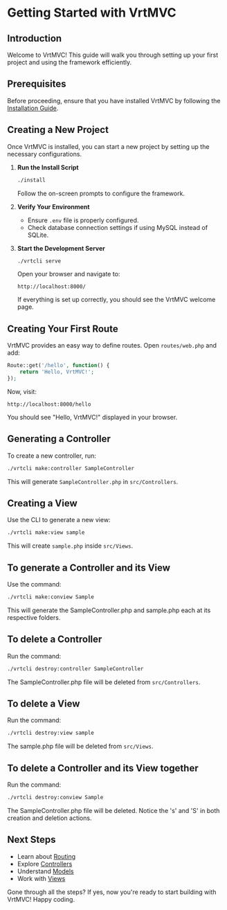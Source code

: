 # Getting Started with VrtMVC

## Introduction
Welcome to VrtMVC! This guide will walk you through setting up your first project and using the framework efficiently.

## Prerequisites
Before proceeding, ensure that you have installed VrtMVC by following the [Installation Guide](installation.md).

## Creating a New Project
Once VrtMVC is installed, you can start a new project by setting up the necessary configurations.

1. **Run the Install Script**
   ```bash
   ./install
   ```
   Follow the on-screen prompts to configure the framework.

2. **Verify Your Environment**
   - Ensure `.env` file is properly configured.
   - Check database connection settings if using MySQL instead of SQLite.

3. **Start the Development Server**
   ```bash
   ./vrtcli serve
   ```
   Open your browser and navigate to:
   ```
   http://localhost:8000/
   ```
   If everything is set up correctly, you should see the VrtMVC welcome page.

## Creating Your First Route
VrtMVC provides an easy way to define routes. Open `routes/web.php` and add:
```php
Route::get('/hello', function() {
    return 'Hello, VrtMVC!';
});
```
Now, visit:
```
http://localhost:8000/hello
```
You should see "Hello, VrtMVC!" displayed in your browser.

## Generating a Controller
To create a new controller, run:
```bash
./vrtcli make:controller SampleController
```
This will generate `SampleController.php` in `src/Controllers`.

## Creating a View
Use the CLI to generate a new view:
```bash
./vrtcli make:view sample
```
This will create `sample.php` inside `src/Views`.

## To generate a Controller and its View
Use the command:
```bash
./vrtcli make:conview Sample
```
This will generate the SampleController.php and sample.php each at its respective folders.

## To delete a Controller
Run the command:
```bash
./vrtcli destroy:controller SampleController
```
The SampleController.php file will be deleted from `src/Controllers`.

## To delete a View
Run the command:
```bash
./vrtcli destroy:view sample
```
The sample.php file will be deleted from `src/Views`.

## To delete a Controller and its View together
Run the command:
```bash
./vrtcli destroy:conview Sample
```
The SampleController.php file will be deleted.
Notice the 's' and 'S' in both creation and deletion actions.

## Next Steps
- Learn about [Routing](routing.md)
- Explore [Controllers](controllers.md)
- Understand [Models](models.md)
- Work with [Views](views.md)

Gone through all the steps? If yes, now you're ready to start building with VrtMVC! Happy coding.

